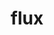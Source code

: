 ---
category: 4-letters
denotation: null
name: flux
reference_link: https://www.etymonline.com/word/flux
root_language: null
root_name: null
title: flux
type: free
word_sums:
- respelling: flux
  sum: 'Flux + '
---